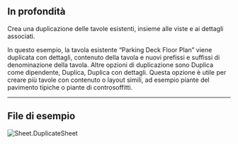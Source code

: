 ## In profondità
Crea una duplicazione delle tavole esistenti, insieme alle viste e ai dettagli associati.

In questo esempio, la tavola esistente “Parking Deck Floor Plan” viene duplicata con dettagli, contenuto della tavola e nuovi prefissi e suffissi di denominazione della tavola. Altre opzioni di duplicazione sono Duplica come dipendente, Duplica, Duplica con dettagli. Questa opzione è utile per creare più tavole con contenuto o layout simili, ad esempio piante del pavimento tipiche o piante di controsoffitti.

___
## File di esempio

![Sheet.DuplicateSheet](./Revit.Elements.Views.Sheet.DuplicateSheet_img.jpg)
